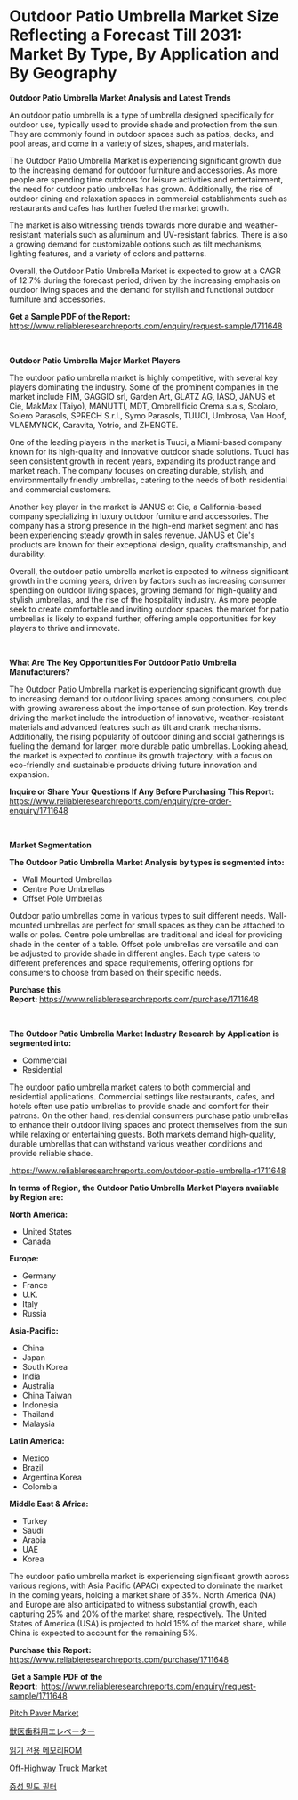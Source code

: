<p><h1>Outdoor Patio Umbrella Market Size Reflecting a Forecast Till 2031: Market By Type, By Application and By Geography</h1></p><p><strong>Outdoor Patio Umbrella Market Analysis and Latest Trends</strong></p>
<p><p>An outdoor patio umbrella is a type of umbrella designed specifically for outdoor use, typically used to provide shade and protection from the sun. They are commonly found in outdoor spaces such as patios, decks, and pool areas, and come in a variety of sizes, shapes, and materials.</p><p>The Outdoor Patio Umbrella Market is experiencing significant growth due to the increasing demand for outdoor furniture and accessories. As more people are spending time outdoors for leisure activities and entertainment, the need for outdoor patio umbrellas has grown. Additionally, the rise of outdoor dining and relaxation spaces in commercial establishments such as restaurants and cafes has further fueled the market growth.</p><p>The market is also witnessing trends towards more durable and weather-resistant materials such as aluminum and UV-resistant fabrics. There is also a growing demand for customizable options such as tilt mechanisms, lighting features, and a variety of colors and patterns.</p><p>Overall, the Outdoor Patio Umbrella Market is expected to grow at a CAGR of 12.7% during the forecast period, driven by the increasing emphasis on outdoor living spaces and the demand for stylish and functional outdoor furniture and accessories.</p></p>
<p><strong>Get a Sample PDF of the Report:&nbsp;</strong> <a href="https://www.reliableresearchreports.com/enquiry/request-sample/1711648">https://www.reliableresearchreports.com/enquiry/request-sample/1711648</a></p>
<p>&nbsp;</p>
<p><strong>Outdoor Patio Umbrella Major Market Players</strong></p>
<p><p>The outdoor patio umbrella market is highly competitive, with several key players dominating the industry. Some of the prominent companies in the market include FIM, GAGGIO srl, Garden Art, GLATZ AG, IASO, JANUS et Cie, MakMax (Taiyo), MANUTTI, MDT, Ombrellificio Crema s.a.s, Scolaro, Solero Parasols, SPRECH S.r.l., Symo Parasols, TUUCI, Umbrosa, Van Hoof, VLAEMYNCK, Caravita, Yotrio, and ZHENGTE.</p><p>One of the leading players in the market is Tuuci, a Miami-based company known for its high-quality and innovative outdoor shade solutions. Tuuci has seen consistent growth in recent years, expanding its product range and market reach. The company focuses on creating durable, stylish, and environmentally friendly umbrellas, catering to the needs of both residential and commercial customers.</p><p>Another key player in the market is JANUS et Cie, a California-based company specializing in luxury outdoor furniture and accessories. The company has a strong presence in the high-end market segment and has been experiencing steady growth in sales revenue. JANUS et Cie's products are known for their exceptional design, quality craftsmanship, and durability.</p><p>Overall, the outdoor patio umbrella market is expected to witness significant growth in the coming years, driven by factors such as increasing consumer spending on outdoor living spaces, growing demand for high-quality and stylish umbrellas, and the rise of the hospitality industry. As more people seek to create comfortable and inviting outdoor spaces, the market for patio umbrellas is likely to expand further, offering ample opportunities for key players to thrive and innovate.</p></p>
<p>&nbsp;</p>
<p><strong>What Are The Key Opportunities For Outdoor Patio Umbrella Manufacturers?</strong></p>
<p><p>The Outdoor Patio Umbrella market is experiencing significant growth due to increasing demand for outdoor living spaces among consumers, coupled with growing awareness about the importance of sun protection. Key trends driving the market include the introduction of innovative, weather-resistant materials and advanced features such as tilt and crank mechanisms. Additionally, the rising popularity of outdoor dining and social gatherings is fueling the demand for larger, more durable patio umbrellas. Looking ahead, the market is expected to continue its growth trajectory, with a focus on eco-friendly and sustainable products driving future innovation and expansion.</p></p>
<p><strong>Inquire or Share Your Questions If Any Before Purchasing This Report:</strong> <a href="https://www.reliableresearchreports.com/enquiry/pre-order-enquiry/1711648">https://www.reliableresearchreports.com/enquiry/pre-order-enquiry/1711648</a></p>
<p>&nbsp;</p>
<p><strong>Market Segmentation</strong></p>
<p><strong>The Outdoor Patio Umbrella Market Analysis by types is segmented into:</strong></p>
<p><ul><li>Wall Mounted Umbrellas</li><li>Centre Pole Umbrellas</li><li>Offset Pole Umbrellas</li></ul></p>
<p><p>Outdoor patio umbrellas come in various types to suit different needs. Wall-mounted umbrellas are perfect for small spaces as they can be attached to walls or poles. Centre pole umbrellas are traditional and ideal for providing shade in the center of a table. Offset pole umbrellas are versatile and can be adjusted to provide shade in different angles. Each type caters to different preferences and space requirements, offering options for consumers to choose from based on their specific needs.</p></p>
<p><strong>Purchase this Report:&nbsp;</strong><a href="https://www.reliableresearchreports.com/purchase/1711648">https://www.reliableresearchreports.com/purchase/1711648</a></p>
<p>&nbsp;</p>
<p><strong>The Outdoor Patio Umbrella Market Industry Research by Application is segmented into:</strong></p>
<p><ul><li>Commercial</li><li>Residential</li></ul></p>
<p><p>The outdoor patio umbrella market caters to both commercial and residential applications. Commercial settings like restaurants, cafes, and hotels often use patio umbrellas to provide shade and comfort for their patrons. On the other hand, residential consumers purchase patio umbrellas to enhance their outdoor living spaces and protect themselves from the sun while relaxing or entertaining guests. Both markets demand high-quality, durable umbrellas that can withstand various weather conditions and provide reliable shade.</p></p>
<p><a href="https://www.reliableresearchreports.com/outdoor-patio-umbrella-r1711648">&nbsp;https://www.reliableresearchreports.com/outdoor-patio-umbrella-r1711648</a></p>
<p><strong>In terms of Region, the Outdoor Patio Umbrella Market Players available by Region are:</strong></p>
<p>
    <p> <strong> North America: </strong>
        <ul>
            <li>United States</li>
            <li>Canada</li>
        </ul>
        </p> 
    <p> <strong> Europe: </strong>
        <ul>
            <li>Germany</li>
            <li>France</li>
            <li>U.K.</li>
            <li>Italy</li>
            <li>Russia</li>
        </ul>
        </p> 
    <p> <strong> Asia-Pacific: </strong>
        <ul>
            <li>China</li>
            <li>Japan</li>
            <li>South Korea</li>
            <li>India</li>
            <li>Australia</li>
            <li>China Taiwan</li>
            <li>Indonesia</li>
            <li>Thailand</li>
            <li>Malaysia</li>
        </ul>
        </p> 
    <p> <strong> Latin America: </strong>
        <ul>
            <li>Mexico</li>
            <li>Brazil</li>
            <li>Argentina Korea</li>
            <li>Colombia</li>
        </ul>
        </p> 
    <p> <strong> Middle East & Africa: </strong>
        <ul>
            <li>Turkey</li>
            <li>Saudi</li>
            <li>Arabia</li>
            <li>UAE</li>
            <li>Korea</li>
        </ul>
    </p>
    </p>
<p><p>The outdoor patio umbrella market is experiencing significant growth across various regions, with Asia Pacific (APAC) expected to dominate the market in the coming years, holding a market share of 35%. North America (NA) and Europe are also anticipated to witness substantial growth, each capturing 25% and 20% of the market share, respectively. The United States of America (USA) is projected to hold 15% of the market share, while China is expected to account for the remaining 5%.</p></p>
<p><strong>Purchase this Report: </strong><a href="https://www.reliableresearchreports.com/purchase/1711648">https://www.reliableresearchreports.com/purchase/1711648</a></p>
<p>&nbsp;<strong>Get a Sample PDF of the Report:&nbsp;&nbsp;</strong><a href="https://www.reliableresearchreports.com/enquiry/request-sample/1711648">https://www.reliableresearchreports.com/enquiry/request-sample/1711648</a></p>
<p><strong></strong></p>
<p><p><a href="https://github.com/cameroneffertz/Market-Research-Report-List-1/blob/main/pitch-paver-market.md">Pitch Paver Market</a></p><p><a href="https://github.com/efcvopdgkdx128/Market-Research-Report-List-2/blob/main/7297227126942.md">獣医歯科用エレベーター</a></p><p><a href="https://github.com/kimvicki3212024/Market-Research-Report-List-1/blob/main/2614645123655.md">읽기 전용 메모리ROM</a></p><p><a href="https://github.com/mbisetmhermsr/Market-Research-Report-List-2/blob/main/off-highway-truck-market.md">Off-Highway Truck Market</a></p><p><a href="https://github.com/marufmohassin05/Market-Research-Report-List-1/blob/main/3959019123656.md">중성 밀도 필터</a></p></p>
